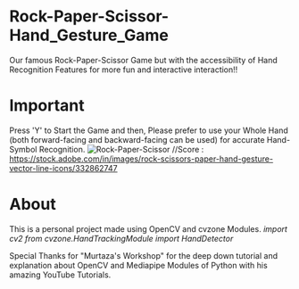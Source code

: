 # Rock-Paper-Scissor-Hand_Gesture_Game
Our famous Rock-Paper-Scissor Game but with the accessibility of Hand Recognition Features for more fun and interactive interaction!!

# Important 
Press 'Y' to Start the Game and then,
Please prefer to use your Whole Hand (both forward-facing and backward-facing can be used) for accurate Hand-Symbol Recognition.
![Rock-Paper-Scissor](https://github.com/OmmDevgoswami/Rock-Paper-Scissor-Hand_Gesture_Game/assets/127383096/f78c5540-f4bd-4f08-ba20-a32fbb5694b7)
//Score : https://stock.adobe.com/in/images/rock-scissors-paper-hand-gesture-vector-line-icons/332862747

# About
This is a personal project made using OpenCV and cvzone Modules.
_import cv2_
_from cvzone.HandTrackingModule import HandDetector_ 

Special Thanks for "Murtaza's Workshop" for the deep down tutorial and explanation about OpenCV and Mediapipe Modules of Python with his amazing YouTube Tutorials.

